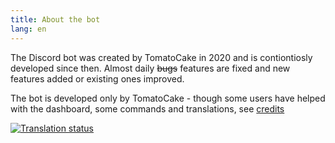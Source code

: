 ```yaml
---
title: About the bot
lang: en
---
```


The Discord bot was created by TomatoCake in 2020 and is contiontiosly developed since then. Almost daily ~~bugs~~ features are fixed and new features added or existing ones improved.

The bot is developed only by TomatoCake - though some users have helped with the dashboard, some commands and translations, see [credits](https://tomatenkuchen.eu/credits/)

[![Translation status](http://translate.tomatenkuchen.eu/widgets/tomatenkuchen/-/287x66-grey.png)](http://translate.tomatenkuchen.eu/engage/tomatenkuchen/)
